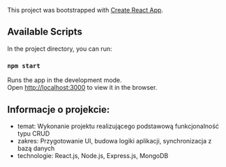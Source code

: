 This project was bootstrapped with [Create React App](https://github.com/facebook/create-react-app).

## Available Scripts

In the project directory, you can run:

### `npm start`

Runs the app in the development mode.<br />
Open [http://localhost:3000](http://localhost:3000) to view it in the browser.

## Informacje o projekcie:

- temat: Wykonanie projektu realizującego podstawową funkcjonalność typu CRUD
- zakres: Przygotowanie UI, budowa logiki aplikacji, synchronizacja z bazą danych
- technologie: React.js, Node.js, Express.js, MongoDB
